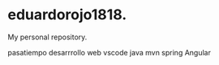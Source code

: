 # eduardorojo1818.
My personal repository.

pasatiempo 
desarrrollo web
vscode
java
mvn
spring
Angular
